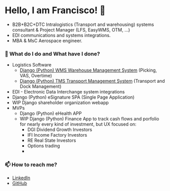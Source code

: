 # Hello, I am Francisco! 👋

 - B2B+B2C+DTC Intralogistics (Transport and warehousing) systems consultant & Project Manager (LFS, EasyWMS, OTM, ...)
 - EDI communications and systems integrations.
 - MBA & MsC Aerospace engineer. 

### 
### 🌱 What do I do and What have I done? 

 - Logistics Software
   - [Django (Python) WMS Warehouse Management System](https://fcomoncho.github.io/wms) (Picking, VAS, Overtime)
   - [Django (Python) TMS Transport Management System](https://fcomoncho.github.io/tms) (Transport and Dock Management)
 - EDI - Electronic Data Interchange system integrations
 - Django (Python) eSignature SPA (Single Page Application)
 - WIP Django shareholder organization webapp
 - MVPs
   - Django (Python) eHealth APP
   - WIP Django (Python) Finance App to track cash flows and porfolio for nearly every kind of investment, but UX focused on:
     - DGI Dividend Growth Investors
     - IFI Income Factory Investors
     - RE Real State Investors
     - Options trading
     - 


### 📫 How to reach me?
- [LinkedIn](https://www.linkedin.com/in/fcomoncho/) 
- [GitHub](https://fcomoncho.github.io/)

<!---
fcomoncho/fcomoncho is a ✨ special ✨ repository because its `README.md` (this file) appears on your GitHub profile.
You can click the Preview link to take a look at your changes.
--->

